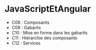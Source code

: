 # JavaScriptEtAngular

* C08 : Composants
* C09 : Gabarits
* C10 : Mise en forme dans les gabarits
* C11 : Hiérarchie des composants
* C12 : Services
